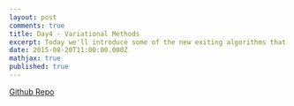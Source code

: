 ```yaml
---
layout: post
comments: true
title: Day4 - Variational Methods
excerpt: Today we'll introduce some of the new exiting algorithms that use ideas from both variational learning and modern neural networks
date: 2015-08-20T11:00:00.000Z
mathjax: true
published: true
---
```



[Github Repo](https://github.com/DTU-deeplearning/day4-VAE)